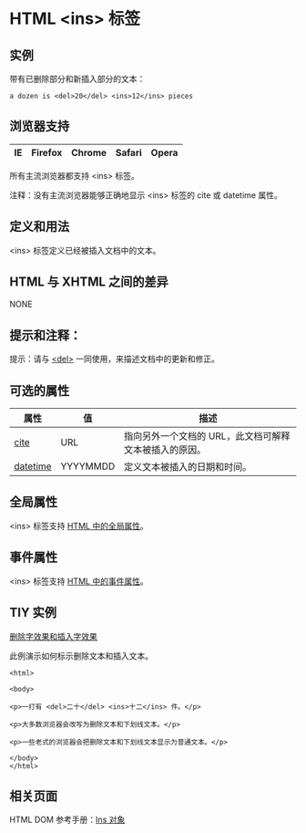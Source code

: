 # HTML &lt;ins&gt; 标签

## 实例

带有已删除部分和新插入部分的文本：

```
a dozen is <del>20</del> <ins>12</ins> pieces
```



## 浏览器支持

| IE | Firefox | Chrome | Safari | Opera |
| --- | --- | --- | --- | --- |

所有主流浏览器都支持 &lt;ins&gt; 标签。

注释：没有主流浏览器能够正确地显示 &lt;ins&gt; 标签的 cite 或 datetime 属性。

## 定义和用法

&lt;ins&gt; 标签定义已经被插入文档中的文本。

## HTML 与 XHTML 之间的差异

NONE

## 提示和注释：

提示：请与 [&lt;del&gt;](/tags/tag_del.asp "HTML &lt;del&gt; 标签") 一同使用，来描述文档中的更新和修正。

## 可选的属性

| 属性 | 值 | 描述 |
| --- | --- | --- |
| [cite](/tags/att_ins_cite.asp "HTML &lt;ins&gt; 标签的 cite 属性") | URL | 指向另外一个文档的 URL，此文档可解释文本被插入的原因。 |
| [datetime](/tags/att_ins_datetime.asp "HTML &lt;ins&gt; 标签的 datetime 属性") | YYYYMMDD | 定义文本被插入的日期和时间。 |

## 全局属性

&lt;ins&gt; 标签支持 [HTML 中的全局属性](/tags/html_ref_standardattributes.asp)。

## 事件属性

&lt;ins&gt; 标签支持 [HTML 中的事件属性](/tags/html_ref_eventattributes.asp)。

## TIY 实例

[删除字效果和插入字效果](/tiy/t.asp?f=html_delins)

此例演示如何标示删除文本和插入文本。

```
<html>

<body>

<p>一打有 <del>二十</del> <ins>十二</ins> 件。</p>

<p>大多数浏览器会改写为删除文本和下划线文本。</p>

<p>一些老式的浏览器会把删除文本和下划线文本显示为普通文本。</p>

</body>
</html>

```

## 相关页面

HTML DOM 参考手册：[Ins 对象](/jsref/dom_obj_ins.asp "HTML DOM Ins 对象")


